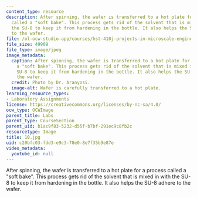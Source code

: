 ```yaml
---
content_type: resource
description: After spinning, the wafer is transferred to a hot plate for a process
  called a "soft bake". This process gets rid of the solvent that is mixed in with
  the SU-8 to keep it from hardening in the bottle. It also helps the SU-8 adhere
  to the wafer.
file: /ol-ocw-studio-app/courses/hst-410j-projects-in-microscale-engineering-for-the-life-sciences-spring-2007/c20bfc03fdd3e9c378e08e7f35b9e87e_10.jpg
file_size: 49909
file_type: image/jpeg
image_metadata:
  caption: After spinning, the wafer is transferred to a hot plate for a process called
    a "soft bake". This process gets rid of the solvent that is mixed in with the
    SU-8 to keep it from hardening in the bottle. It also helps the SU-8 adhere to
    the wafer.
  credit: Photo by Dr. Aranyosi.
  image-alt: Wafer is carefully transferred to a hot plate.
learning_resource_types:
- Laboratory Assignments
license: https://creativecommons.org/licenses/by-nc-sa/4.0/
ocw_type: OCWImage
parent_title: Labs
parent_type: CourseSection
parent_uid: b1ac9f83-5232-d55f-b7bf-291ec9c8fb2c
resourcetype: Image
title: 10.jpg
uid: c20bfc03-fdd3-e9c3-78e0-8e7f35b9e87e
video_metadata:
  youtube_id: null
---
```

After spinning, the wafer is transferred to a hot plate for a process called a "soft bake". This process gets rid of the solvent that is mixed in with the SU-8 to keep it from hardening in the bottle. It also helps the SU-8 adhere to the wafer.